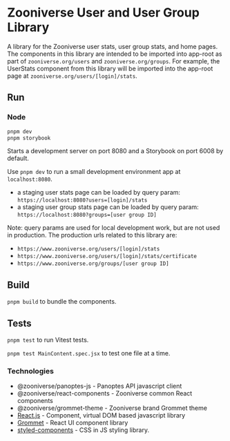 # Zooniverse User and User Group Library

A library for the Zooniverse user stats, user group stats, and home pages. The components in this library are intended to be imported into app-root as part of `zooniverse.org/users` and `zooniverse.org/groups`. For example, the UserStats component from this library will be imported into the app-root page at `zooniverse.org/users/[login]/stats`.

<!-- ## Getting Started

Install the package from NPM:

```sh
npm i @zooniverse/user
```

and use it

```sh
import { UserStats } from '@zooniverse/user';
``` -->

## Run

### Node
```sh
pnpm dev
pnpm storybook
```

Starts a development server on port 8080 and a Storybook on port 6008 by default.

Use `pnpm dev` to run a small development environment app at `localhost:8080`.

- a staging user stats page can be loaded by query param: `https://localhost:8080?users=[login]/stats`
- a staging user group stats page can be loaded by query param: `https://localhost:8080?groups=[user group ID]`

Note: query params are used for local development work, but are not used in production. The production urls related to this library are:

- `https://www.zooniverse.org/users/[login]/stats`
- `https://www.zooniverse.org/users/[login]/stats/certificate`
- `https://www.zooniverse.org/groups/[user group ID]`

## Build

`pnpm build` to bundle the components.

## Tests

`pnpm test` to run Vitest tests.

`pnpm test MainContent.spec.jsx` to test one file at a time.

<!-- ## Contributing

Components should be added to the `src/components` folder and an export to `src/index.js`. Each component should be tested, documented readme, and have a storybook example added. -->

### Technologies

- @zooniverse/panoptes-js - Panoptes API javascript client
- @zooniverse/react-components - Zooniverse common React components
- @zooniverse/grommet-theme - Zooniverse brand Grommet theme
- [React.js](https://reactjs.org/)  - Component, virtual DOM based javascript library
- [Grommet](https://v2.grommet.io/components) - React UI component library
- [styled-components](https://www.styled-components.com/) - CSS in JS styling library.
